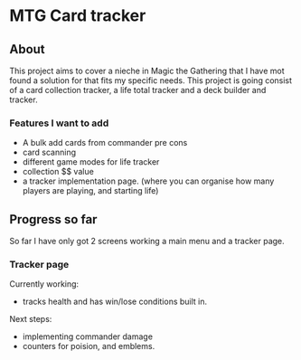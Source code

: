 # MTG Card tracker

## About

This project aims to cover a nieche in Magic the Gathering
that I have mot found a solution for that fits my specific needs.
This project is going consist of a card collection tracker,
a life total tracker and a deck builder and tracker.

### Features I want to add
* A bulk add cards from commander pre cons
* card scanning
* different game modes for life tracker
* collection $$ value
* a tracker implementation page. (where you can organise how many players are playing, and starting life)

## Progress so far

So far I have only got 2 screens working a main menu and a tracker page.

### Tracker page
Currently working:
* tracks health and has win/lose conditions built in.

Next steps:
* implementing commander damage
* counters for poision, and emblems.
